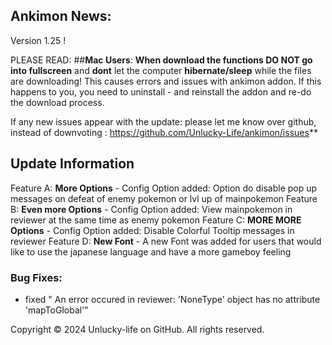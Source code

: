 ## Ankimon News:

Version 1.25 !

PLEASE READ:
##**Mac Users**:
**When download the functions DO NOT go into fullscreen** and **dont** let the computer **hibernate/sleep** while the files are downloading! This causes errors and issues with ankimon addon. If this happens to you, you need to uninstall - and reinstall the addon and re-do the download process.

If any new issues appear with the update: please let me know over github, instead of downvoting : https://github.com/Unlucky-Life/ankimon/issues**

## Update Information

Feature A: **More Options** - Config Option added: Option do disable pop up messages on defeat of enemy pokemon or lvl up of mainpokemon
Feature B: **Even more Options** - Config Option added: View mainpokemon in reviewer at the same time as enemy pokemon
Feature C: **MORE MORE Options** - Config Option added: Disable Colorful Tooltip messages in reviewer
Feature D: **New Font** - A new Font was added for users that would like to use the japanese language and have a more gameboy feeling

### Bug Fixes:

- fixed " An error occured in reviewer: 'NoneType' object has no attribute 'mapToGlobal'"

Copyright © 2024 Unlucky-life on GitHub. All rights reserved.
